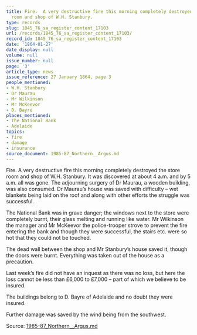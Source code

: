 ```yaml
---
title: Fire.  A very destructive fire this morning completely destroyed the store
  room and shop of W.H. Stanbury.
type: records
slug: 1845_76_sa_register_content_17103
url: /records/1845_76_sa_register_content_17103/
record_id: 1845_76_sa_register_content_17103
date: '1864-01-27'
date_display: null
volume: null
issue_number: null
page: '3'
article_type: news
issue_reference: 27 January 1864, page 3
people_mentioned:
- W.H. Stanbury
- Dr Maurau
- Mr Wilkinson
- Mr McKeevor
- D. Bayre
places_mentioned:
- The National Bank
- Adelaide
topics:
- fire
- damage
- insurance
source_document: 1985-87_Northern__Argus.md
---
```


Fire.  A very destructive fire this morning completely destroyed the store room and shop of W.H. Stanbury.  It was discovered at about 4 a.m. and by 5 a.m. all was gone.  The adjourning surgery of Dr Maurau, a wooden building, was also consumed.  Dr Maurau’s house was saved with difficulty – wet blankets being laid on the roof and along with other efforts the struggle was successful.

The National Bank was in grave danger; the windows next to the store were completely burnt, their glass melting and running like water.  Mr Wilkinson the manager and Mr McKeevor the police-trooper strove to prevent the fire entering the bank and though they were successful, the stairs etc. were so hot that they could not be touched.

The dead wall between the shop and Mr Stanbury’s house saved it, though the doors were burnt.  Everything was taken out of the house as a precaution.

Last week’s fire did not have an inquest as there was no loss, but here the loss cannot be less than £6,000 to £7,000 – part of which we believe to be insured.

The buildings belong to D. Bayre of Adelaide and no doubt they were insured.

Further damage was saved by the wind being from the southwest.

Source: [1985-87_Northern__Argus.md](/downloads/markdown/1985-87_Northern__Argus.md)
